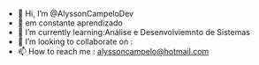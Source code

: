 - 👋 Hi, I’m @AlyssonCampeloDev
- 👀 em constante aprendizado
- 🌱 I’m currently learning:Análise e Desenvolviemnto de Sistemas
- 💞️ I’m looking to collaborate on : 
- 📫 How to reach me : alyssoncampelo@hotmail.com

<!---
AlyssonCampeloDev/AlyssonCampeloDev is a ✨ special ✨ repository because its `README.md` (this file) appears on your GitHub profile.
You can click the Preview link to take a look at your changes.
--->
